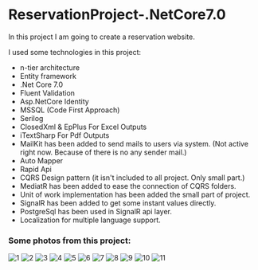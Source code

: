 # ReservationProject-.NetCore7.0
In this project I am going to create a reservation website.

I used some technologies in this project:
- n-tier architecture
- Entity framework
- .Net Core 7.0
- Fluent Validation
- Asp.NetCore Identity
- MSSQL (Code First Approach)
- Serilog
- ClosedXml & EpPlus For Excel Outputs
- iTextSharp For Pdf Outputs
- MailKit has been added to send mails to users via system. (Not active right now. Because of there is no any sender mail.)
- Auto Mapper
- Rapid Api
- CQRS Design pattern (it isn't included to all project. Only small part.)
- MediatR has been added to ease the connection of CQRS folders.
- Unit of work implementation has been added the small part of project.
- SignalR has been added to get some instant values directly.
- PostgreSql has been used in SignalR api layer.
- Localization for multiple language support.

### Some photos from this project:
![1](https://user-images.githubusercontent.com/93757910/231744454-fff3891e-bdd7-4c9b-af8a-dd08e0955275.jpg)
![2](https://user-images.githubusercontent.com/93757910/231744724-1c0a250f-34a1-4e07-9b84-29528986b5b5.jpg)
![3](https://user-images.githubusercontent.com/93757910/231744735-8bef94a3-f610-42ca-9822-2226e7331932.jpg)
![4](https://user-images.githubusercontent.com/93757910/231744746-5bdcab9f-5281-45b7-bd45-5ade011c9b31.jpg)
![5](https://user-images.githubusercontent.com/93757910/231744757-348f56d8-19e5-4bb4-82bf-e83048bf646c.jpg)
![6](https://user-images.githubusercontent.com/93757910/231744777-2164458b-eaf2-4218-b5ce-a65561df87a1.jpg)
![7](https://user-images.githubusercontent.com/93757910/231744787-1403d3da-abd1-415d-ad82-a711e584fdff.jpg)
![8](https://user-images.githubusercontent.com/93757910/231744798-c6ab6f47-5acc-40ea-a997-ce6128942276.jpg)
![9](https://user-images.githubusercontent.com/93757910/231744807-734a6cf8-124a-41ad-a02d-6069fb3a3c55.jpg)
![10](https://user-images.githubusercontent.com/93757910/231744818-75162635-9c22-4e94-ac2e-e94e88eb4d57.jpg)
![11](https://user-images.githubusercontent.com/93757910/231744827-aab98627-bc35-49bc-8fbd-6cfab418ca88.jpg)
